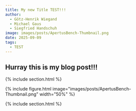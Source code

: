 ```yaml
---
title: My new Title TEST!!!
author: 
  - Götz-Henrik Wiegand
  - Michael Gaus
  - Siegfried Handschuh
image: images/posts/ApertusBench-Thumbnail.png
date: 2025-09-09
tags:
  - TEST
---
```


## Hurray this is my blog post!!!




{% include section.html %}

{% include figure.html image="images/posts/ApertusBench-Thumbnail.png" width="50%" %}

{% include section.html %}